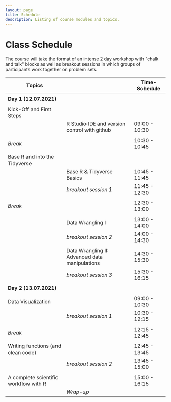 ```yaml
---
layout: page
title: Schedule
description: Listing of course modules and topics.
---
```


# Class Schedule

The course will take the format of an intense 2 day workshop with "chalk and talk" blocks as well as breakout sessions in which groups of participants work together on problem sets.

| **Topics**                            |                                                | **Time-Schedule** |
|---------------------------------------|------------------------------------------------|-------------------|
|                                       |                                                |                   |
| **Day 1 (12.07.2021)**                |                                                |                   |
|                                       |                                                |                   |
| Kick-Off and First Steps              |                                                |                   |
|                                       | R Studio IDE and version control with github   | 09:00 - 10:30     |
|                                       |                                                |                   |
| *Break*                               |                                                | 10:30 - 10:45     |
|                                       |                                                |                   |
| Base R and into the Tidyverse         |                                                |                   |
|                                       | Base R & Tidyverse Basics                      | 10:45 - 11:45     |
|                                       | *breakout session 1*                           | 11:45 - 12:30     |
|                                       |                                                |                   |
| *Break*                               |                                                | 12:30 - 13:00     |
|                                       |                                                |                   |
|                                       | Data Wrangling I                               | 13:00 - 14:00     |
|                                       | *breakout session 2*                           | 14:00 - 14:30     |
|                                       |                                                |                   |
|                                       | Data Wrangling II: Advanced data manipulations | 14:30 - 15:30     |
|                                       | *breakout session 3*                           | 15:30 - 16:15     |
|                                       |                                                |                   |
| **Day 2 (13.07.2021)**                |                                                |                   |
|                                       |                                                |                   |
| Data Visualization                    |                                                | 09:00 - 10:30     |
|                                       | *breakout session 1*                           | 10:30 - 12:15     |
|                                       |                                                |                   |
| *Break*                               |                                                | 12:15 - 12:45     |
|                                       |                                                |                   |
| Writing functions (and clean code)    |                                                | 12:45 - 13:45     |
|                                       | *breakout session 2*                           | 13:45 - 15:00     |
|                                       |                                                |                   |
| A complete scientific workflow with R |                                                | 15:00 - 16:15     |
|                                       | *Wrap-up*                                      |                   |